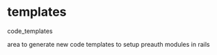 templates
=========

code_templates

area to generate new code templates to setup preauth modules in rails
